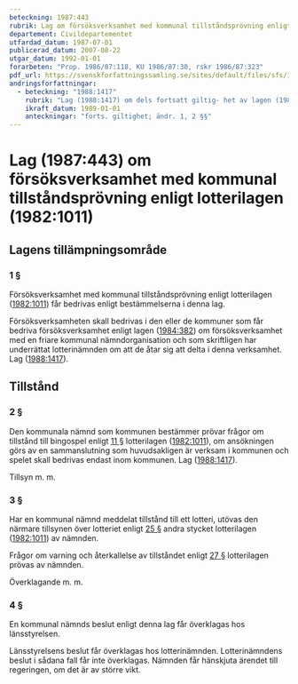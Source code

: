 ```yaml
---
beteckning: 1987:443
rubrik: Lag om försöksverksamhet med kommunal tillståndsprövning enligt lotterilagen
departement: Civildepartementet
utfardad_datum: 1987-07-01
publicerad_datum: 2007-08-22
utgar_datum: 1992-01-01
forarbeten: "Prop. 1986/87:118, KU 1986/87:30, rskr 1986/87:323"
pdf_url: https://svenskforfattningssamling.se/sites/default/files/sfs/1987-07/SFS1987-443.pdf
andringsforfattningar:
  - beteckning: "1988:1417"
    rubrik: "Lag (1988:1417) om dels fortsatt giltig- het av lagen (1987:443) om försöksverksamhet med kom- munal tillståndsprövning enligt lotterilagen (1982:1011), dels ändring i samma lag"
    ikraft_datum: 1989-01-01
    anteckningar: "forts. giltighet; ändr. 1, 2 §§"
---
```


# Lag (1987:443) om försöksverksamhet med kommunal tillståndsprövning enligt lotterilagen (1982:1011)

## Lagens tillämpningsområde

### 1 §

Försöksverksamhet med kommunal tillståndsprövning enligt lotterilagen ([1982:1011](https://selex.se/eli/sfs/1982/1011)) får bedrivas enligt bestämmelserna i denna lag.

Försöksverksamheten skall bedrivas i den eller de kommuner som får bedriva försöksverksamhet enligt lagen ([1984:382](https://selex.se/eli/sfs/1984/382)) om försöksverksamhet med en friare kommunal nämndorganisation och som skriftligen har underrättat lotterinämnden om att de åtar sig att delta i denna verksamhet. Lag ([1988:1417](https://selex.se/eli/sfs/1988/1417)).

## Tillstånd

### 2 §

Den kommunala nämnd som kommunen bestämmer prövar frågor om tillstånd till bingospel enligt [11 §](#11) lotterilagen ([1982:1011](https://selex.se/eli/sfs/1982/1011)), om ansökningen görs av en sammanslutning som huvudsakligen är verksam i kommunen och spelet skall bedrivas endast inom kommunen. Lag ([1988:1417](https://selex.se/eli/sfs/1988/1417)).

Tillsyn m. m.

### 3 §

Har en kommunal nämnd meddelat tillstånd till ett lotteri, utövas den närmare tillsynen över lotteriet enligt [25 §](#25) andra stycket lotterilagen ([1982:1011](https://selex.se/eli/sfs/1982/1011)) av nämnden.

Frågor om varning och återkallelse av tillståndet enligt [27 §](#27) lotterilagen prövas av nämnden.

Överklagande m. m.

### 4 §

En kommunal nämnds beslut enligt denna lag får överklagas hos länsstyrelsen.

Länsstyrelsens beslut får överklagas hos lotterinämnden. Lotterinämndens beslut i sådana fall får inte överklagas. Nämnden får hänskjuta ärendet till regeringen, om det är av större vikt.